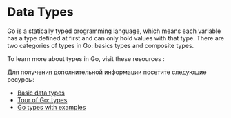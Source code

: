 # Data Types

Go is a statically typed programming language, which means each variable has a type defined at first and can only hold values with that type. There are two categories of types in Go: basics types and composite types.

To learn more about types in Go, visit these resources :

Для получения дополнительной информации посетите следующие ресурсы:

- [Basic data types](https://www.w3schools.com/go/go_data_types.php)
- [Tour of Go: types](https://go.dev/tour/basics/11)
- [Go types with examples](https://golangbyexample.com/all-data-types-in-golang-with-examples/)
